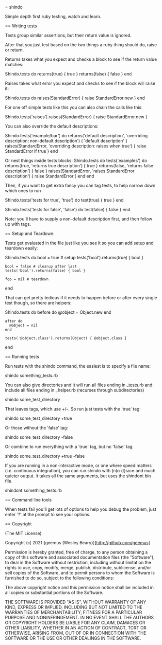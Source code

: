 = shindo

Simple depth first ruby testing, watch and learn.

== Writing tests

Tests group similar assertions, but their return value is ignored.

After that you just test based on the two things a ruby thing should do, raise or return.

Returns takes what you expect and checks a block to see if the return value matches:

  Shindo.tests do
    returns(true) { true }
    returns(false) { false }
  end

Raises takes what error you expect and checks to see if the block will raise it:

  Shindo.tests do
    raises(StandardError) { raise StandardError.new }
  end

For one off simple tests like this you can also chain the calls like this:

  Shindo.tests('raises').raises(StandardError) { raise StandardError.new }

You can also override the default descriptions:

  Shindo.tests('example/bar') do
    returns('default description', 'overriding description: non-default description') { 'default description' }
    raises(StandardError, 'overriding description: raises when true') { raise StandardError if true }
  end

Or nest things inside tests blocks:
  Shindo.tests do
    tests('examples') do
      returns(true, 'returns true description') { true }
      returns(false, 'returns false description') { false }
      raises(StandardError, 'raises StandardError description') { raise StandardError }
    end
  end

Then, if you want to get extra fancy you can tag  tests, to help narrow down which ones to run

  Shindo.tests('tests for true', 'true') do
    test(true) { true }
  end

  Shindo.tests('tests for false', 'false') do
    test(false) { false }
  end

Note: you'll have to supply a non-default description first, and then follow up with tags.

== Setup and Teardown

Tests get evaluated in the file just like you see it so you can add setup and teardown easily:

  Shindo.tests do
    bool = true # setup
    tests('bool').returns(true) { bool }

    bool = false # cleanup after last
    tests('bool').returns(false) { bool }

    foo = nil # teardown
  end

That can get pretty tedious if it needs to happen before or after every single test though, so there are helpers:

  Shindo.tests do
    before do
      @object = Object.new
    end

    after do
      @object = nil
    end

    tests('@object.class').returns(Object) { @object.class }
  end

== Running tests

Run tests with the shindo command, the easiest is to specify a file name:

  shindo something_tests.rb

You can also give directories and it will run all files ending in _tests.rb and include all files ending in _helper.rb (recurses through subdirectories)

  shindo some_test_directory

That leaves tags, which use +/-.  So run just tests with the 'true' tag:

  shindo some_test_directory +true

Or those without the 'false' tag:

  shindo some_test_directory -false

Or combine to run everything with a 'true' tag, but no 'false' tag

  shindo some_test_directory +true -false

If you are running in a non-interactive mode, or one where speed matters (i.e. continuous integration), you can run shindo with (n)o (t)race and much quieter output. It takes all the same arguments, but uses the shindont bin file.

  shindont something_tests.rb

== Command line tools

When tests fail you'll get lots of options to help you debug the problem, just enter '?' at the prompt to see your options.

== Copyright

(The MIT License)

Copyright (c) 2021 {geemus (Wesley Beary)}[http://github.com/geemus]

Permission is hereby granted, free of charge, to any person obtaining
a copy of this software and associated documentation files (the
"Software"), to deal in the Software without restriction, including
without limitation the rights to use, copy, modify, merge, publish,
distribute, sublicense, and/or sell copies of the Software, and to
permit persons to whom the Software is furnished to do so, subject to
the following conditions:

The above copyright notice and this permission notice shall be
included in all copies or substantial portions of the Software.

THE SOFTWARE IS PROVIDED "AS IS", WITHOUT WARRANTY OF ANY KIND,
EXPRESS OR IMPLIED, INCLUDING BUT NOT LIMITED TO THE WARRANTIES OF
MERCHANTABILITY, FITNESS FOR A PARTICULAR PURPOSE AND
NONINFRINGEMENT. IN NO EVENT SHALL THE AUTHORS OR COPYRIGHT HOLDERS BE
LIABLE FOR ANY CLAIM, DAMAGES OR OTHER LIABILITY, WHETHER IN AN ACTION
OF CONTRACT, TORT OR OTHERWISE, ARISING FROM, OUT OF OR IN CONNECTION
WITH THE SOFTWARE OR THE USE OR OTHER DEALINGS IN THE SOFTWARE.
